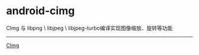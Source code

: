 # android-cimg

CImg 与 libpng \ libjpeg \ libjpeg-turbo编译实现图像缩放、旋转等功能


------
   [CImg](http://www.cimg.eu/)